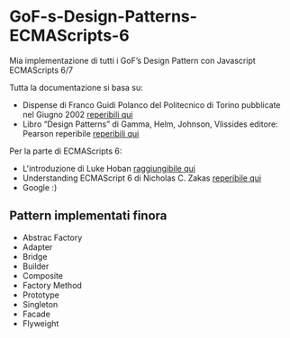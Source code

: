 # GoF-s-Design-Patterns-ECMAScripts-6

Mia implementazione di tutti i GoF’s Design Pattern con Javascript ECMAScripts 6/7

Tutta la documentazione si basa su:
-	Dispense di Franco Guidi Polanco del Politecnico di Torino pubblicate nel Giugno 2002 [reperibili qui](http://eii.ucv.cl/pers/guidi/designpatterns.htm)
-	Libro “Design Patterns” di Gamma, Helm, Johnson, Vlissides editore: Pearson reperibile [reperibili qui](http://www.pearson.it/opera/pearson/0-2597-design_patterns)

Per la parte di ECMAScripts 6:
-	L'introduzione di Luke Hoban [raggiungibile qui](https://github.com/lukehoban/es6features)
-	Understanding ECMAScript 6 di Nicholas C. Zakas [reperibile qui](https://leanpub.com/understandinges6)
-	Google :)


## Pattern implementati finora
*	Abstrac Factory
*	Adapter
*	Bridge
*	Builder
*	Composite
*	Factory Method
*	Prototype
*	Singleton
* Facade
* Flyweight
